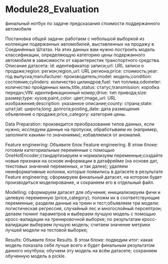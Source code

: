 # Module28_Evaluation
финальный нотбук по задаче предсказания стоимости поддержанного автомобиля

Постановка общей задачи: работаем с небольшой выборкой из коллекции подержанных автомобилей, 
выставленных на продажу в Соединённых Штатах. На этих данных вам нужно построить модель классификации, 
определяющую категорию цены подержанного автомобиля в зависимости от характеристик транспортного средства. Описание датасета: 
id: идентификатор записи;url: URL записи о продаже;region: регион;region_url: URL региона;price: стоимость;year: год выпуска;manufacturer: производитель;model: модель;condition: состояние;cylinders: количество цилиндров;fuel: тип топлива;odometer: количество пройденных миль;title_status: статус;transmission: коробка передач;VIN: идентификационный номер;drive: тип привода;size: размер;type: кузов;paint_color: цвет;image_url: URL изображения;description: указанное описание;county: страна;state: штат;lat: широта;long: долгота;posting_date: дата размещения объявления о продаже;price_category: категория цены.
 
Data Preparation:
произведится преобразование типов данных, если нужно; исследуем данные на пропуски, обработываем их (например, заполните какими-то значениями);
избавляемся от аномалий.

Feature engineering:
Объявите блок Feature engineering. В этом блоке:
готовим  категориальные переменные с помощью OneHotEncoder;стандартизируем и нормализуем переменные;создайте новые признаки на основе информации в датафрейме 
(на основе дат, текстовых значений переменных, и так далее); удаляем неинформативные колонки, которые появились в датасете в результате Feature engineering;
сформируем финальный датасет, на котором будет производиться моделирование, и сохраняем его в отдельный файл.

Modelling:
сформируем датасет для обучения; инициализируем фичи и целевую переменную 
(price_category); 
положм их в соответствующие переменные;
разделм данные на треин и тест;объявляем три модели: логистическая регрессия, случайный лес и многослойный персептрон;
делаем тюнинг параметров и выбераем лучшую модель с помощью кросс-валидации на тренировочной выборке;
по результатам кросс-валидации выбераем лучшую модель;
считаем  значение метрики лучшей модели на тестовой выборке;

Results:
Объявите блок Results. В этом блоке:
подведим итог: какая модель показала себя лучше всего и будет финальным результатом данного ноутбука;
обучаем эту модель на всём датасете;
сохраняем обученную модель в pickle.

